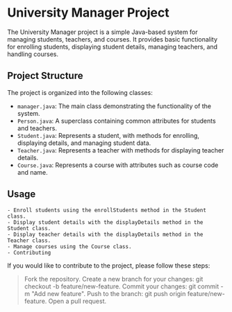 # University Manager Project

The University Manager project is a simple Java-based system for managing students, teachers, and courses. It provides basic functionality for enrolling students, displaying student details, managing teachers, and handling courses.

## Project Structure

The project is organized into the following classes:

- `manager.java`: The main class demonstrating the functionality of the system.
- `Person.java`: A superclass containing common attributes for students and teachers.
- `Student.java`: Represents a student, with methods for enrolling, displaying details, and managing student data.
- `Teacher.java`: Represents a teacher with methods for displaying teacher details.
- `Course.java`: Represents a course with attributes such as course code and name.

## Usage
    - Enroll students using the enrollStudents method in the Student class.
    - Display student details with the displayDetails method in the Student class.
    - Display teacher details with the displayDetails method in the Teacher class.
    - Manage courses using the Course class.
    - Contributing
    
If you would like to contribute to the project, please follow these steps:
>Fork the repository.
>Create a new branch for your changes: git checkout -b feature/new-feature.
>Commit your changes: git commit -m "Add new feature".
>Push to the branch: git push origin feature/new-feature.
>Open a pull request.